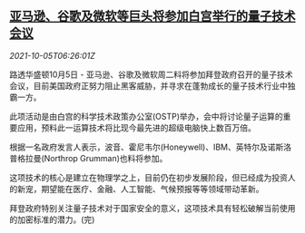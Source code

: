 <!--1633415462000-->
[亚马逊、谷歌及微软等巨头将参加白宫举行的量子技术会议](https://cn.reuters.com/article/tech-giants-white-house-meeting-1005-tue-idCNKBS2GV0IJ)
------

<div><i>2021-10-05T06:26:01Z</i></div><p>路透华盛顿10月5日 - 亚马逊、谷歌及微软周二料将参加拜登政府召开的量子技术会议，目前美国政府正努力阻止黑客威胁，并寻求在蓬勃成长的量子技术行业中独霸一方。</p><p>此项活动是由白宫的科学技术政策办公室(OSTP)举办，会中将讨论量子运算的重要应用，预料此一运算技术将比现今最先进的超级电脑快上数百万倍。</p><p>根据一名政府发言人表示，波音、霍尼韦尔(Honeywell)、IBM、英特尔及诺斯洛普格拉曼(Northrop Grumman)也料将参加。</p><p>这项技术的核心是建立在物理学之上，目前仍在初步发展阶段，但已经成为投资人的新宠，期望能在医疗、金融、人工智能、气候预报等等领域带动革新。</p><p>拜登政府特别关注量子技术对于国家安全的意义，这项技术具有轻松破解当前使用的加密标准的潜力。(完)</p>
